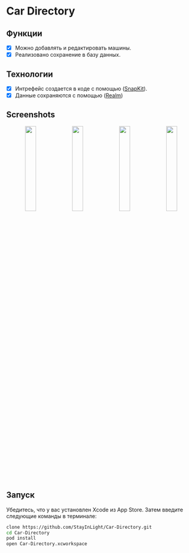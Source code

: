 # Car Directory

## Функции
- [x] Можно добавлять и редактировать машины.
- [x] Реализовано сохранение в базу данных.

## Технологии
- [x] Интрефейс создается в коде с помощью ([SnapKit](https://github.com/SnapKit/SnapKit)).
- [x] Данные сохраняются с помощью ([Realm](https://github.com/realm/realm-cocoa))

## Screenshots
<p align="center">
  <img src="https://user-images.githubusercontent.com/36644693/67160735-79f2b200-f35c-11e9-9faf-b8ba0863ae9f.png" width="24%">
  <img src="https://user-images.githubusercontent.com/36644693/67160671-1b2d3880-f35c-11e9-95ab-c907dc34a76e.png" width="24%">
  <img src="https://user-images.githubusercontent.com/36644693/67160769-c8a04c00-f35c-11e9-8996-4bda641475c3.png" width="24%">
  <img src="https://user-images.githubusercontent.com/36644693/67160781-de157600-f35c-11e9-92e7-0dc79a34e5e2.png" width="24%">
</p>

## Запуск
Убедитесь, что у вас установлен Xcode из App Store. Затем введите следующие команды в терминале:

```sh
clone https://github.com/StayInLight/Car-Directory.git
cd Car-Directory
pod install
open Car-Directory.xcworkspace
```
